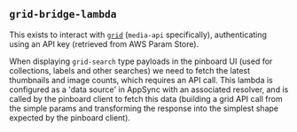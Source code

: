 ## `grid-bridge-lambda`

This exists to interact with [`grid`](https://github.com/guardian/grid) (`media-api` specifically), authenticating using an API key (retrieved from AWS Param Store).

When displaying `grid-search` type payloads in the pinboard UI (used for collections, labels and other searches) we need to fetch the latest thumbnails and image counts, which requires an API call. This lambda is configured as a 'data source' in AppSync with an associated resolver, and is called by the pinboard client to fetch this data (building a grid API call from the simple params and transforming the response into the simplest shape expected by the pinboard client).
